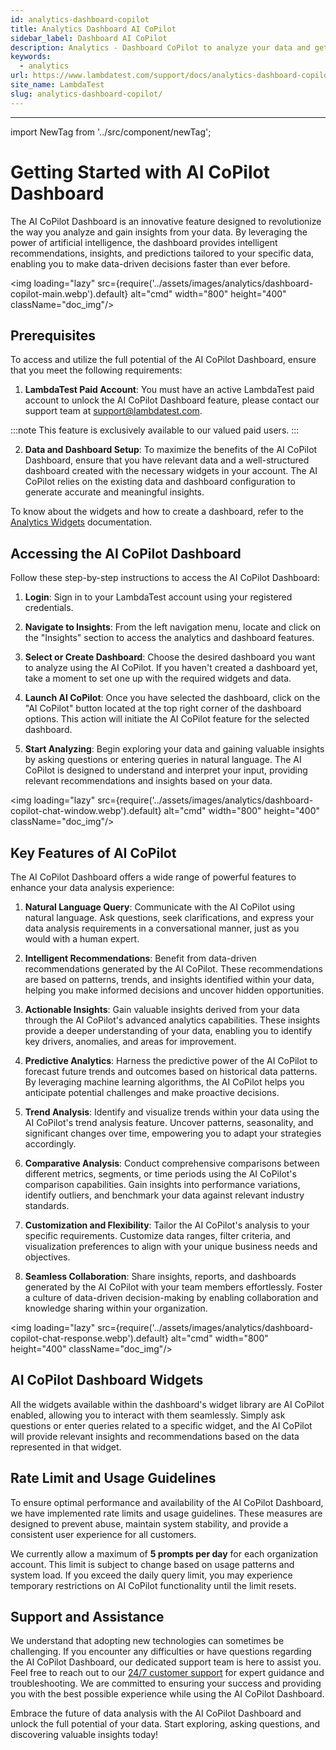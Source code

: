 ```yaml
---
id: analytics-dashboard-copilot
title: Analytics Dashboard AI CoPilot 
sidebar_label: Dashboard AI CoPilot 
description: Analytics - Dashboard CoPilot to analyze your data and get insights faster then ever
keywords:
  - analytics
url: https://www.lambdatest.com/support/docs/analytics-dashboard-copilot/
site_name: LambdaTest
slug: analytics-dashboard-copilot/
---
```


<script type="application/ld+json"
      dangerouslySetInnerHTML={{ __html: JSON.stringify({
       "@context": "https://schema.org",
        "@type": "BreadcrumbList",
        "itemListElement": [{
          "@type": "ListItem",
          "position": 1,
          "name": "Home",
          "item": "https://www.lambdatest.com"
        },{
          "@type": "ListItem",
          "position": 2,
          "name": "Support",
          "item": "https://www.lambdatest.com/support/docs/"
        },{
          "@type": "ListItem",
          "position": 3,
          "name": "Linear App Integration",
          "item": "https://www.lambdatest.com/support/docs/analytics-dashboard-copilot/"
        }]
      })
    }}
></script>

---

import NewTag from '../src/component/newTag';


# Getting Started with AI CoPilot Dashboard <NewTag value="BETA" bgColor="#ffec02" color="#000" />

The AI CoPilot Dashboard is an innovative feature designed to revolutionize the way you analyze and gain insights from your data. By leveraging the power of artificial intelligence, the dashboard provides intelligent recommendations, insights, and predictions tailored to your specific data, enabling you to make data-driven decisions faster than ever before.

<img loading="lazy" src={require('../assets/images/analytics/dashboard-copilot-main.webp').default} alt="cmd" width="800" height="400" className="doc_img"/>

## Prerequisites

To access and utilize the full potential of the AI CoPilot Dashboard, ensure that you meet the following requirements:

1. **LambdaTest Paid Account**: You must have an active LambdaTest paid account to unlock the AI CoPilot Dashboard feature, please contact our support team at [support@lambdatest.com](mailto:support@lambdatest.com). 

:::note 
This feature is exclusively available to our valued paid users.
:::

2. **Data and Dashboard Setup**: To maximize the benefits of the AI CoPilot Dashboard, ensure that you have relevant data and a well-structured dashboard created with the necessary widgets in your account. The AI CoPilot relies on the existing data and dashboard configuration to generate accurate and meaningful insights.

To know about the widgets and how to create a dashboard, refer to the [Analytics Widgets](/docs/analytics-widgets/) documentation.

## Accessing the AI CoPilot Dashboard

Follow these step-by-step instructions to access the AI CoPilot Dashboard:

1. **Login**: Sign in to your LambdaTest account using your registered credentials.

2. **Navigate to Insights**: From the left navigation menu, locate and click on the "Insights" section to access the analytics and dashboard features.

3. **Select or Create Dashboard**: Choose the desired dashboard you want to analyze using the AI CoPilot. If you haven't created a dashboard yet, take a moment to set one up with the required widgets and data.

4. **Launch AI CoPilot**: Once you have selected the dashboard, click on the "AI CoPilot" button located at the top right corner of the dashboard options. This action will initiate the AI CoPilot feature for the selected dashboard.

5. **Start Analyzing**: Begin exploring your data and gaining valuable insights by asking questions or entering queries in natural language. The AI CoPilot is designed to understand and interpret your input, providing relevant recommendations and insights based on your data.

<img loading="lazy" src={require('../assets/images/analytics/dashboard-copilot-chat-window.webp').default} alt="cmd" width="800" height="400" className="doc_img"/>


## Key Features of AI CoPilot

The AI CoPilot Dashboard offers a wide range of powerful features to enhance your data analysis experience:

1. **Natural Language Query**: Communicate with the AI CoPilot using natural language. Ask questions, seek clarifications, and express your data analysis requirements in a conversational manner, just as you would with a human expert.

2. **Intelligent Recommendations**: Benefit from data-driven recommendations generated by the AI CoPilot. These recommendations are based on patterns, trends, and insights identified within your data, helping you make informed decisions and uncover hidden opportunities.

3. **Actionable Insights**: Gain valuable insights derived from your data through the AI CoPilot's advanced analytics capabilities. These insights provide a deeper understanding of your data, enabling you to identify key drivers, anomalies, and areas for improvement.

4. **Predictive Analytics**: Harness the predictive power of the AI CoPilot to forecast future trends and outcomes based on historical data patterns. By leveraging machine learning algorithms, the AI CoPilot helps you anticipate potential challenges and make proactive decisions.

5. **Trend Analysis**: Identify and visualize trends within your data using the AI CoPilot's trend analysis feature. Uncover patterns, seasonality, and significant changes over time, empowering you to adapt your strategies accordingly.

6. **Comparative Analysis**: Conduct comprehensive comparisons between different metrics, segments, or time periods using the AI CoPilot's comparison capabilities. Gain insights into performance variations, identify outliers, and benchmark your data against relevant industry standards.

7. **Customization and Flexibility**: Tailor the AI CoPilot's analysis to your specific requirements. Customize data ranges, filter criteria, and visualization preferences to align with your unique business needs and objectives.

8. **Seamless Collaboration**: Share insights, reports, and dashboards generated by the AI CoPilot with your team members effortlessly. Foster a culture of data-driven decision-making by enabling collaboration and knowledge sharing within your organization.

<img loading="lazy" src={require('../assets/images/analytics/dashboard-copilot-chat-response.webp').default} alt="cmd" width="800" height="400" className="doc_img"/>


## AI CoPilot Dashboard Widgets

All the widgets available within the dashboard's widget library are AI CoPilot enabled, allowing you to interact with them seamlessly. Simply ask questions or enter queries related to a specific widget, and the AI CoPilot will provide relevant insights and recommendations based on the data represented in that widget.

## Rate Limit and Usage Guidelines

To ensure optimal performance and availability of the AI CoPilot Dashboard, we have implemented rate limits and usage guidelines. These measures are designed to prevent abuse, maintain system stability, and provide a consistent user experience for all customers.

We currently allow a maximum of **5 prompts per day** for each organization account. This limit is subject to change based on usage patterns and system load. If you exceed the daily query limit, you may experience temporary restrictions on AI CoPilot functionality until the limit resets.

## Support and Assistance

We understand that adopting new technologies can sometimes be challenging. If you encounter any difficulties or have questions regarding the AI CoPilot Dashboard, our dedicated support team is here to assist you. Feel free to reach out to our [24/7 customer support](mailto:support@lambdatest.com) for expert guidance and troubleshooting. We are committed to ensuring your success and providing you with the best possible experience while using the AI CoPilot Dashboard.

Embrace the future of data analysis with the AI CoPilot Dashboard and unlock the full potential of your data. Start exploring, asking questions, and discovering valuable insights today!
